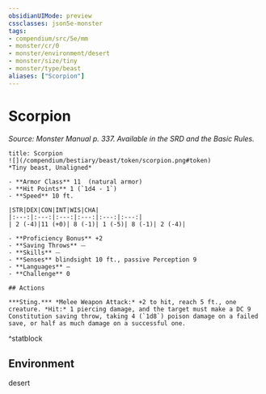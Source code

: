 ```yaml
---
obsidianUIMode: preview
cssclasses: json5e-monster
tags:
- compendium/src/5e/mm
- monster/cr/0
- monster/environment/desert
- monster/size/tiny
- monster/type/beast
aliases: ["Scorpion"]
---
```

# Scorpion
*Source: Monster Manual p. 337. Available in the SRD and the Basic Rules.*  

```ad-statblock
title: Scorpion
![](/compendium/bestiary/beast/token/scorpion.png#token)
*Tiny beast, Unaligned*

- **Armor Class** 11  (natural armor)
- **Hit Points** 1 (`1d4 - 1`)
- **Speed** 10 ft.

|STR|DEX|CON|INT|WIS|CHA|
|:---:|:---:|:---:|:---:|:---:|:---:|
| 2 (-4)|11 (+0)| 8 (-1)| 1 (-5)| 8 (-1)| 2 (-4)|

- **Proficiency Bonus** +2
- **Saving Throws** ⏤
- **Skills** ⏤
- **Senses** blindsight 10 ft., passive Perception 9
- **Languages** —
- **Challenge** 0

## Actions

***Sting.*** *Melee Weapon Attack:* +2 to hit, reach 5 ft., one creature. *Hit:* 1 piercing damage, and the target must make a DC 9 Constitution saving throw, taking 4 (`1d8`) poison damage on a failed save, or half as much damage on a successful one.
```
^statblock

## Environment

desert